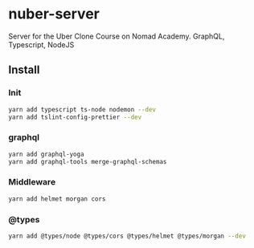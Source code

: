# nuber-server

Server for the Uber Clone Course on Nomad Academy. GraphQL, Typescript, NodeJS

## Install

### Init

```bash
yarn add typescript ts-node nodemon --dev
yarn add tslint-config-prettier --dev
```

### graphql

```bash
yarn add graphql-yoga
yarn add graphql-tools merge-graphql-schemas
```

### Middleware

```bash
yarn add helmet morgan cors
```

### @types

```bash
yarn add @types/node @types/cors @types/helmet @types/morgan --dev
```
